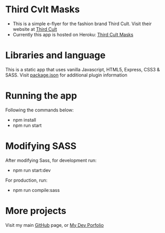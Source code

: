 # Third Cvlt Masks

* This is a simple e-flyer for the fashion brand Third Cult. Visit their website at [Third Cult](http://thirdcult.com) 
* Currently this app is hosted on Heroku: [Third Cult Masks](https://thirdcult-masks.herokuapp.com)
# Libraries and language
This is a static app that uses vanilla Javascript, HTML5,  Express, CSS3 & SASS. Visit [package.json](https://github.com/GiselleDZ/ThirdCvltMasks/blob/main/package.json) for additional plugin information

# Running the app

Following the commands below:
* npm install
* npm run start

# Modifying SASS

After modifying Sass, for development run:

* npm run start:dev

For production, run:

* npm run compile:sass

# More projects

Visit my main [GitHub](http://github.com/GiselleDZ) page, or [My Dev Porfolio](http://dev.gisellezatonyl.com)
